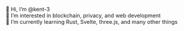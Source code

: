 👋 Hi, I’m @kent-3 \
👀 I’m interested in blockchain, privacy, and web development \
🌱 I’m currently learning Rust, Svelte, three.js, and many other things
<!-- 🤝 I’m looking to collaborate on dApps and NFT projects -->
<!-- 📫 How to reach me:  -->

<!---
kent-3/kent-3 is a ✨ special ✨ repository because its `README.md` (this file) appears on your GitHub profile.
You can click the Preview link to take a look at your changes.
--->
